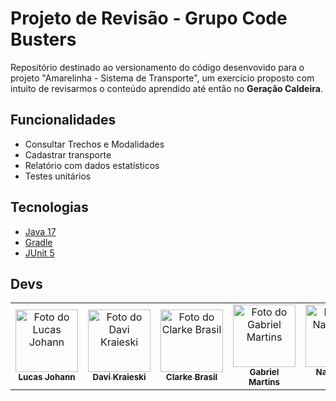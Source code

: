 # Projeto de Revisão - Grupo Code Busters

Repositório destinado ao versionamento do código desenvovido para o projeto "Amarelinha - Sistema de Transporte", um exercício proposto com intuito de revisarmos o conteúdo aprendido até então no **Geração Caldeira**.

## Funcionalidades

- Consultar Trechos e Modalidades
- Cadastrar transporte
- Relatório com dados estatísticos
- Testes unitários

## Tecnologias

- [Java 17](https://www.java.com/pt-BR/)
- [Gradle](https://gradle.org/)
- [JUnit 5](https://junit.org/junit5/)

## Devs

<table>
  <tr>
    <td align="center">
      <a href="#">
       <img src="https://github.com/gabjohann.png" width="100px;" alt="Foto do Lucas Johann"/><br>
        <sub>
          <b>Lucas Johann</b>
        </sub>
      </a>
    </td>
    <td align="center">
      <a href="#">
        <img src="https://github.com/davi-Ksk.png" width="100px;" alt="Foto do Davi Kraieski"/><br>
        <sub>
          <b>Davi Kraieski</b>
        </sub>
      </a>
    </td>
    <td align="center">
      <a href="#">
        <img src="https://github.com/Clarke2302.png" width="100px;" alt="Foto do Clarke Brasil"/><br>
        <sub>
          <b>Clarke Brasil</b>
        </sub>
      </a>
    </td>
    <td align="center">
      <a href="#">
        <img src="https://github.com/GabrielMartinsPastoriza.png" width="100px;" alt="Foto do Gabriel Martins"/><br>
        <sub>
          <b>Gabriel Martins</b>
        </sub>
      </a>
    </td>
    <td align="center">
      <a href="#">
        <img src="https://github.com/CruzNathan.png" width="100px;" alt="Foto do Nathan da Cruz"/><br>
        <sub>
          <b>Nathan da Cruz</b>
        </sub>
      </a>
    </td>
  </tr>
</table>
